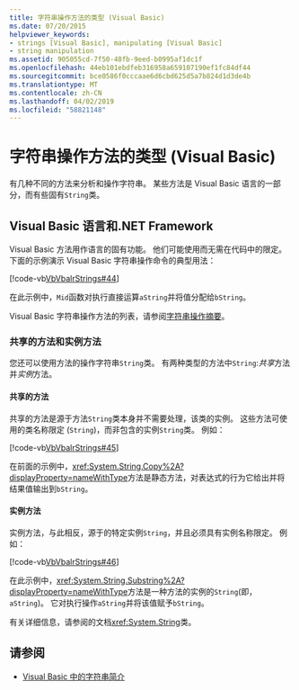 ```yaml
---
title: 字符串操作方法的类型 (Visual Basic)
ms.date: 07/20/2015
helpviewer_keywords:
- strings [Visual Basic], manipulating [Visual Basic]
- string manipulation
ms.assetid: 905055cd-7f50-48fb-9eed-b0995af1dc1f
ms.openlocfilehash: 44eb101ebdfeb316958a659107190ef1fc84df44
ms.sourcegitcommit: bce0586f0cccaae6d6cbd625d5a7b824d1d3de4b
ms.translationtype: MT
ms.contentlocale: zh-CN
ms.lasthandoff: 04/02/2019
ms.locfileid: "58821148"
---
```

# <a name="types-of-string-manipulation-methods-in-visual-basic"></a>字符串操作方法的类型 (Visual Basic)
有几种不同的方法来分析和操作字符串。 某些方法是 Visual Basic 语言的一部分，而有些固有`String`类。  
  
## <a name="visual-basic-language-and-the-net-framework"></a>Visual Basic 语言和.NET Framework  
 Visual Basic 方法用作语言的固有功能。 他们可能使用而无需在代码中的限定。 下面的示例演示 Visual Basic 字符串操作命令的典型用法：  
  
 [!code-vb[VbVbalrStrings#44](~/samples/snippets/visualbasic/VS_Snippets_VBCSharp/VbVbalrStrings/VB/Class2.vb#44)]  
  
 在此示例中，`Mid`函数对执行直接运算`aString`并将值分配给`bString`。  
  
 Visual Basic 字符串操作方法的列表，请参阅[字符串操作摘要](../../../../visual-basic/language-reference/keywords/string-manipulation-summary.md)。  
  
### <a name="shared-methods-and-instance-methods"></a>共享的方法和实例方法  
 您还可以使用方法的操作字符串`String`类。 有两种类型的方法中`String`:*共享*方法并*实例*方法。  
  
#### <a name="shared-methods"></a>共享的方法  
 共享的方法是源于方法`String`类本身并不需要处理，该类的实例。 这些方法可使用的类名称限定 (`String`)，而非包含的实例`String`类。 例如：  
  
 [!code-vb[VbVbalrStrings#45](~/samples/snippets/visualbasic/VS_Snippets_VBCSharp/VbVbalrStrings/VB/Class2.vb#45)]  
  
 在前面的示例中，<xref:System.String.Copy%2A?displayProperty=nameWithType>方法是静态方法，对表达式的行为它给出并将结果值输出到`bString`。  
  
#### <a name="instance-methods"></a>实例方法  
 实例方法，与此相反，源于的特定实例`String`，并且必须具有实例名称限定。 例如：  
  
 [!code-vb[VbVbalrStrings#46](~/samples/snippets/visualbasic/VS_Snippets_VBCSharp/VbVbalrStrings/VB/Class2.vb#46)]  
  
 在此示例中，<xref:System.String.Substring%2A?displayProperty=nameWithType>方法是一种方法的实例的`String`(即， `aString`)。 它对执行操作`aString`并将该值赋予`bString`。  
  
 有关详细信息，请参阅的文档<xref:System.String>类。  
  
## <a name="see-also"></a>请参阅

- [Visual Basic 中的字符串简介](../../../../visual-basic/programming-guide/language-features/strings/introduction-to-strings.md)
